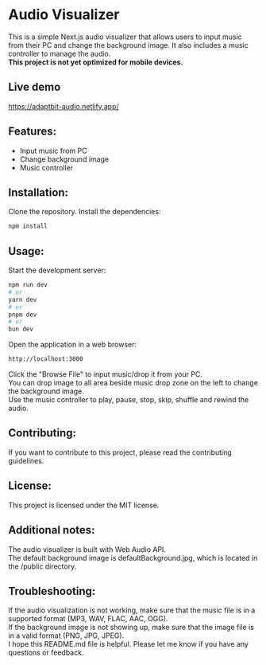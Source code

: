 # Audio Visualizer

This is a simple Next.js audio visualizer that allows users to input music from their PC and change the background image. It also includes a music controller to manage the audio.  
__This project is not yet optimized for mobile devices.__  
## Live demo
https://adaptbit-audio.netlify.app/

## Features:

- Input music from PC
- Change background image
- Music controller
##  Installation:

Clone the repository.
Install the dependencies:
```bash  
npm install
```
## Usage:

Start the development server:
```bash
npm run dev
# or
yarn dev
# or
pnpm dev
# or
bun dev
```
Open the application in a web browser:
```bash
http://localhost:3000
```
Click the "Browse File" to input music/drop it from your PC.  
You can drop image to all area beside music drop zone on the left to change the background image.  
Use the music controller to play, pause, stop, skip, shuffle and rewind the audio.

## Contributing:

If you want to contribute to this project, please read the contributing guidelines.

## License:

This project is licensed under the MIT license.

## Additional notes:

The audio visualizer is built with Web Audio API.  
The default background image is defaultBackground.jpg, which is located in the /public directory.  

## Troubleshooting:

If the audio visualization is not working, make sure that the music file is in a supported format (MP3, WAV, FLAC, AAC, OGG).  
If the background image is not showing up, make sure that the image file is in a valid format (PNG, JPG, JPEG).  
I hope this README.md file is helpful. Please let me know if you have any questions or feedback.
